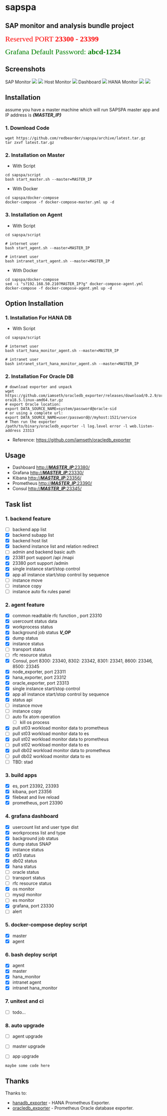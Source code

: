 # sapspa

## SAP monitor and analysis bundle project
<font color=red size=5 face="微软雅黑">Reserved PORT **23300 - 23399**</font>

<font color=green size=5 face="微软雅黑">Grafana Default Password: **abcd-1234**</font>
## Screenshots
SAP Monitor
![](./resource/screenshot/sap_monitor.png)
![](./resource/screenshot/st03.png)
Host Monitor
![](./resource/screenshot/host_monitor.png)
Dashboard
![](./resource/screenshot/dashboard.png)
HANA Monitor
![](./resource/screenshot/hana1.png)
![](./resource/screenshot/hana2.png)

## Installation
assume you have a master machine which will run SAPSPA master app and IP address is ***{MASTER_IP}***
### 1. Download Code
```
wget https://github.com/redbearder/sapspa/archive/latest.tar.gz 
tar zxvf latest.tar.gz
```
### 2. Installation on Master
* With Script

```
cd sapspa/script
bash start_master.sh --master=MASTER_IP
```
* With Docker

```
cd sapspa/docker-compose
docker-compose -f docker-compose-master.yml up -d
```
### 3. Installation on Agent
* With Script

```
cd sapspa/script

# internet user
bash start_agent.sh --master=MASTER_IP

# intranet user
bash intranet_start_agent.sh --master=MASTER_IP
```
* With Docker

```
cd sapspa/docker-compose
sed -i "s?192.168.50.210?MASTER_IP?g" docker-compose-agent.yml
docker-compose -f docker-compose-agent.yml up -d
```
## Option Installation
### 1. Installation For HANA DB
* With Script

```
cd sapspa/script

# internet user
bash start_hana_monitor_agent.sh --master=MASTER_IP

# intranet user
bash intranet_start_hana_monitor_agent.sh --master=MASTER_IP
```
### 2. Installation For Oracle DB
```
# download exporter and unpack
wget https://github.com/iamseth/oracledb_exporter/releases/download/0.2.9/oracledb_exporter.0.2.9-ora18.5.linux-amd64.tar.gz
# export Oracle location:
export DATA_SOURCE_NAME=system/password@oracle-sid
# or using a complete url:
export DATA_SOURCE_NAME=user/password@//myhost:1521/service
# Then run the exporter
/path/to/binary/oracledb_exporter -l log.level error -l web.listen-address 23313
```
* Reference:
https://github.com/iamseth/oracledb_exporter

## Usage
* Dashboard [http://***MASTER_IP***:23380/]()
* Grafana [http://***MASTER_IP***:23330/]()
* Kibana [http://***MASTER_IP***:23356/]()
* Prometheus [http://***MASTER_IP***:23390/]()
* Consul [http://***MASTER_IP***:23345/]()

## Task list
### 1. backend feature
- [ ] backend app list
- [x] backend subapp list
- [x] backend host list
- [x] backend instance list and relation redirect
- [ ] admin and backend basic auth
- [x] 23381 port support /api /mapi
- [x] 23380 port support /admin
- [x] single instance start/stop control
- [x] app all instance start/stop control by sequence
- [ ] instance move
- [ ] instance copy
- [ ] instance auto fix rules panel

### 2. agent feature
- [x] common readtable rfc function , port 23310
- [x] usercount status data
- [x] workprocess status
- [x] background job status **_V_OP_**
- [x] dump status
- [x] instance status
- [ ] transport status
- [ ] rfc resource status
- [x] Consul, port 8300: 23340, 8302: 23342, 8301: 23341, 8600: 23346, 8500: 23345
- [x] node_exporter, port 23311
- [x] hana_exporter, port 23312
- [x] oracle_exporter, port 23313
- [x] single instance start/stop control
- [x] app all instance start/stop control by sequence
- [x] status api
- [ ] instance move
- [ ] instance copy
- [ ] auto fix atom operation 
    - [ ] kill os process
- [x] pull st03 workload monitor data to prometheus
- [ ] pull st03 workload monitor data to es
- [x] pull st02 workload monitor data to prometheus
- [ ] pull st02 workload monitor data to es
- [x] pull db02 workload monitor data to prometheus
- [ ] pull db02 workload monitor data to es
- [ ] TBD: stad

### 3. build apps
- [x] es, port 23392, 23393
- [x] kibana, port 23356
- [x] filebeat and live reload
- [x] prometheus, port 23390

### 4. grafana dashboard
- [x] usercount list and user type dist
- [x] workprocess list and type
- [x] background job status
- [x] dump status SNAP
- [x] instance status
- [x] st03 status
- [x] db02 status
- [x] hana status
- [ ] oracle status
- [ ] transport status
- [ ] rfc resource status
- [x] os monitor
- [ ] mysql monitor
- [ ] es monitor
- [x] grafana, port 23330
- [ ] alert

### 5. docker-compose deploy script
- [x] master
- [x] agent

### 6. bash deploy script
- [x] agent
- [x] master
- [x] hana_monitor
- [x] intranet agent
- [x] intranet hana_monitor

### 7. unitest and ci
- [ ] todo...

### 8. auto upgrade
- [ ] agent upgrade
- [ ] master upgrade
- [ ] app upgrade


```
maybe some code here

```

## Thanks

Thanks to:

  * [hanadb_exporter](https://github.com/SUSE/hanadb_exporter) - HANA Prometheus Exporter.
  * [oracledb_exporter](https://github.com/iamseth/oracledb_exporter) - Prometheus Oracle database exporter.

